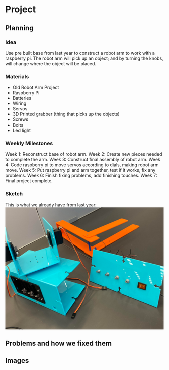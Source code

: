 # Project
## Planning
### Idea
Use pre built base from last year to construct a robot arm to work with a raspberry pi. The robot arm will pick up an object; and by turning the knobs, will change where the object will be placed. 
### Materials
- Old Robot Arm Project 
- Raspberry Pi
- Batteries
- Wiring
- Servos
- 3D Printed grabber (thing that picks up the objects)
- Screws
- Bolts
- Led light
### Weekly Milestones
Week 1: Reconstruct base of robot arm.
Week 2: Create new pieces needed to complete the arm.
Week 3: Construct final assembly of robot arm. 
Week 4: Code raspberry pi to move servos according to dials, making robot arm move. 
Week 5: Put raspberry pi and arm together, test if it works, fix any problems. 
Week 6: Finish fixing problems, add finishing touches. 
Week 7: Final project complete.  
### Sketch
This is what we already have from last year:
![Robot Arm](images/robotarm.png)
## Problems and how we fixed them

## Images
